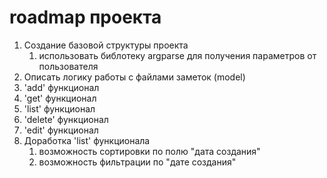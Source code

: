 # roadmap проекта

1. Создание базовой структуры проекта
   1. использовать библотеку argparse для получения параметров от пользователя
2. Описать логику работы с файлами заметок (model)
3. 'add' функционал
4. 'get' функционал
5. 'list' функционал
6. 'delete' функционал
7. 'edit' функционал
8. Доработка 'list' функционала
   1. возможность сортировки по полю "дата создания"
   2. возможность фильтрации по "дате создания"
